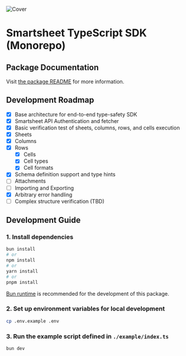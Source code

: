 ![Cover](https://imagedelivery.net/Dr98IMl5gQ9tPkFM5JRcng/afca3dd9-65b1-4fc0-97ef-4002071e8a00/Ultra)

# Smartsheet TypeScript SDK (Monorepo)

## Package Documentation

Visit [the package README](./packages/smartsheet-typescript/README.md) for more information.

## Development Roadmap

- [x] Base architecture for end-to-end type-safety SDK
- [x] Smartsheet API Authentication and fetcher
- [x] Basic verification test of sheets, columns, rows, and cells execution
- [x] Sheets
- [x] Columns
- [x] Rows
  - [x] Cells
  - [x] Cell types
  - [x] Cell formats
- [x] Schema definition support and type hints
- [ ] Attachments
- [ ] Importing and Exporting
- [x] Arbitrary error handling
- [ ] Complex structure verification (TBD)

## Development Guide

### 1. Install dependencies

```bash
bun install
# or
npm install
# or
yarn install
# or
pnpm install
```

[Bun runtime](https://bun.sh/) is recommended for the development of this package.

### 2. Set up environment variables for local development

```bash
cp .env.example .env
```

### 3. Run the example script defined in `./example/index.ts`

```bash
bun dev
```
